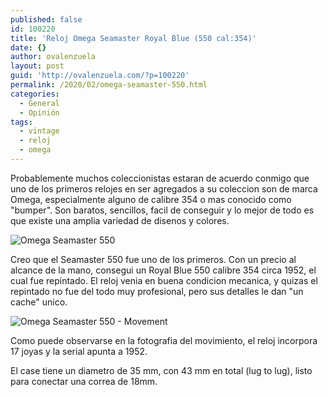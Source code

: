 ```yaml
---
published: false
id: 100220
title: 'Reloj Omega Seamaster Royal Blue (550 cal:354)'
date: {}
author: ovalenzuela
layout: post
guid: 'http://ovalenzuela.com/?p=100220'
permalink: /2020/02/omega-seamaster-550.html
categories:
  - General
  - Opinión
tags:
  - vintage
  - reloj
  - omega
---
```


Probablemente muchos coleccionistas estaran de acuerdo conmigo que uno de los primeros relojes en ser agregados a su coleccion son de marca Omega, especialmente alguno de calibre 354 o mas conocido como "bumper". Son baratos, sencillos, facil de conseguir y lo mejor de todo es que existe una amplia variedad de disenos y colores.

![Omega Seamaster 550](http://ovalenzuela.com/images/2020/2020-02-10-omega-seamaster-550.jpg)

Creo que el Seamaster 550 fue uno de los primeros. Con un precio al alcance de la mano, consegui un Royal Blue 550 calibre 354 circa 1952, el cual fue repintado. El reloj venia en buena condicion mecanica, y quizas el repintado no fue del todo muy profesional, pero sus detalles le dan "un cache" unico. 

![Omega Seamaster 550  - Movement](http://ovalenzuela.com/images/2020/2020-02-10-omega-seamaster-550-2.jpg)

Como puede observarse en la fotografia del movimiento, el reloj incorpora 17 joyas y la serial apunta a 1952.

El case tiene un diametro de 35 mm, con 43 mm en total (lug to lug), listo para conectar una correa de 18mm.
